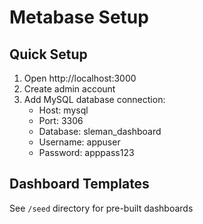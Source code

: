 # Metabase Setup

## Quick Setup
1. Open http://localhost:3000
2. Create admin account
3. Add MySQL database connection:
   - Host: mysql
   - Port: 3306
   - Database: sleman_dashboard
   - Username: appuser
   - Password: apppass123

## Dashboard Templates
See `/seed` directory for pre-built dashboards
